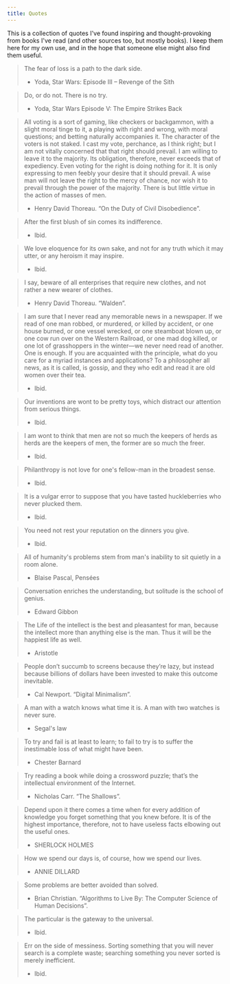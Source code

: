 ```yaml
---
title: Quotes
---
```


This is a collection of quotes I've found inspiring and thought-provoking from books I've read (and other sources too, but mostly books). I keep them here for my own use, and in the hope that someone else might also find them useful.

> The fear of loss is a path to the dark side.
> - Yoda, Star Wars: Episode III – Revenge of the Sith

> Do, or do not. There is no try.
> - Yoda, Star Wars Episode V: The Empire Strikes Back

> All voting is a sort of gaming, like checkers or backgammon, with a slight moral tinge to it, a playing with right and wrong, with moral questions; and betting naturally accompanies it. The character of the voters is not staked. I cast my vote, perchance, as I think right; but I am not vitally concerned that that right should prevail. I am willing to leave it to the majority. Its obligation, therefore, never exceeds that of expediency. Even voting for the right is doing nothing for it. It is only expressing to men feebly your desire that it should prevail. A wise man will not leave the right to the mercy of chance, nor wish it to prevail through the power of the majority. There is but little virtue in the action of masses of men.
> - Henry David Thoreau. “On the Duty of Civil Disobedience”.

> After the first blush of sin comes its indifference.
> - Ibid.

> We love eloquence for its own sake, and not for any truth which it may utter, or any heroism it may inspire.
> - Ibid.

> I say, beware of all enterprises that require new clothes, and not rather a new wearer of clothes.
> - Henry David Thoreau. “Walden”.

> I am sure that I never read any memorable news in a newspaper. If we read of one man robbed, or murdered, or killed by accident, or one house burned, or one vessel wrecked, or one steamboat blown up, or one cow run over on the Western Railroad, or one mad dog killed, or one lot of grasshoppers in the winter—we never need read of another. One is enough. If you are acquainted with the principle, what do you care for a myriad instances and applications? To a philosopher all news, as it is called, is gossip, and they who edit and read it are old women over their tea.
> - Ibid.

> Our inventions are wont to be pretty toys, which distract our attention from serious things.
> - Ibid.

> I am wont to think that men are not so much the keepers of herds as herds are the keepers of men, the former are so much the freer.
> - Ibid.

> Philanthropy is not love for one's fellow-man in the broadest sense.
> - Ibid.

> It is a vulgar error to suppose that you have tasted huckleberries who never plucked them.
> - Ibid.

> You need not rest your reputation on the dinners you give.
> - Ibid.

> All of humanity's problems stem from man's inability to sit quietly in a room alone.
> - Blaise Pascal, Pensées

> Conversation enriches the understanding, but solitude is the school of genius.
> - Edward Gibbon

> The Life of the intellect is the best and pleasantest for man, because the intellect more than anything else is the man. Thus it will be the happiest life as well.
> - Aristotle

> People don’t succumb to screens because they’re lazy, but instead because billions of dollars have been invested to make this outcome inevitable.
> - Cal Newport. “Digital Minimalism”.

> A man with a watch knows what time it is. A man with two watches is never sure.
> - Segal's law

> To try and fail is at least to learn; to fail to try is to suffer the inestimable loss of what might have been.
> - Chester Barnard

> Try reading a book while doing a crossword puzzle; that’s the intellectual environment of the Internet.
> - Nicholas Carr. “The Shallows”.

> Depend upon it there comes a time when for every addition of knowledge you forget something that you knew before. It is of the highest importance, therefore, not to have useless facts elbowing out the useful ones.
> - SHERLOCK HOLMES

> How we spend our days is, of course, how we spend our lives.
> - ANNIE DILLARD

> Some problems are better avoided than solved.
> - Brian Christian. “Algorithms to Live By: The Computer Science of Human Decisions”.

> The particular is the gateway to the universal.
> - Ibid.

> Err on the side of messiness. Sorting something that you will never search is a complete waste; searching something you never sorted is merely inefficient.
> - Ibid.
